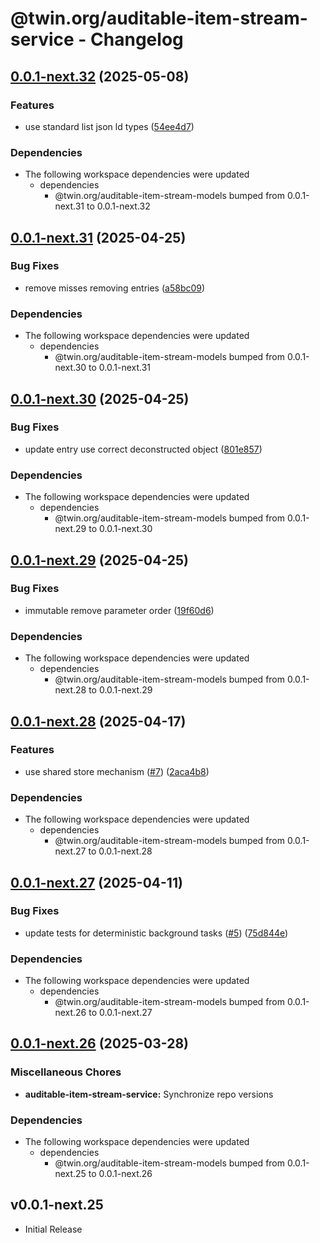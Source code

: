 # @twin.org/auditable-item-stream-service - Changelog

## [0.0.1-next.32](https://github.com/twinfoundation/auditable-item-stream/compare/auditable-item-stream-service-v0.0.1-next.31...auditable-item-stream-service-v0.0.1-next.32) (2025-05-08)


### Features

* use standard list json ld types ([54ee4d7](https://github.com/twinfoundation/auditable-item-stream/commit/54ee4d78c42cfd39745ee7d93903334c398ec8c8))


### Dependencies

* The following workspace dependencies were updated
  * dependencies
    * @twin.org/auditable-item-stream-models bumped from 0.0.1-next.31 to 0.0.1-next.32

## [0.0.1-next.31](https://github.com/twinfoundation/auditable-item-stream/compare/auditable-item-stream-service-v0.0.1-next.30...auditable-item-stream-service-v0.0.1-next.31) (2025-04-25)


### Bug Fixes

* remove misses removing entries ([a58bc09](https://github.com/twinfoundation/auditable-item-stream/commit/a58bc0943ea6e77ca7c854b2f41cfaba3fb9b10b))


### Dependencies

* The following workspace dependencies were updated
  * dependencies
    * @twin.org/auditable-item-stream-models bumped from 0.0.1-next.30 to 0.0.1-next.31

## [0.0.1-next.30](https://github.com/twinfoundation/auditable-item-stream/compare/auditable-item-stream-service-v0.0.1-next.29...auditable-item-stream-service-v0.0.1-next.30) (2025-04-25)


### Bug Fixes

* update entry use correct deconstructed object ([801e857](https://github.com/twinfoundation/auditable-item-stream/commit/801e857d71289672b9c6010f302b33c9d8ea9860))


### Dependencies

* The following workspace dependencies were updated
  * dependencies
    * @twin.org/auditable-item-stream-models bumped from 0.0.1-next.29 to 0.0.1-next.30

## [0.0.1-next.29](https://github.com/twinfoundation/auditable-item-stream/compare/auditable-item-stream-service-v0.0.1-next.28...auditable-item-stream-service-v0.0.1-next.29) (2025-04-25)


### Bug Fixes

* immutable remove parameter order ([19f60d6](https://github.com/twinfoundation/auditable-item-stream/commit/19f60d6c7b9f926694e91f4fbf348a4a4eb34c5a))


### Dependencies

* The following workspace dependencies were updated
  * dependencies
    * @twin.org/auditable-item-stream-models bumped from 0.0.1-next.28 to 0.0.1-next.29

## [0.0.1-next.28](https://github.com/twinfoundation/auditable-item-stream/compare/auditable-item-stream-service-v0.0.1-next.27...auditable-item-stream-service-v0.0.1-next.28) (2025-04-17)


### Features

* use shared store mechanism ([#7](https://github.com/twinfoundation/auditable-item-stream/issues/7)) ([2aca4b8](https://github.com/twinfoundation/auditable-item-stream/commit/2aca4b85b0102f91c90619f02b116541786cf539))


### Dependencies

* The following workspace dependencies were updated
  * dependencies
    * @twin.org/auditable-item-stream-models bumped from 0.0.1-next.27 to 0.0.1-next.28

## [0.0.1-next.27](https://github.com/twinfoundation/auditable-item-stream/compare/auditable-item-stream-service-v0.0.1-next.26...auditable-item-stream-service-v0.0.1-next.27) (2025-04-11)


### Bug Fixes

* update tests for deterministic background tasks ([#5](https://github.com/twinfoundation/auditable-item-stream/issues/5)) ([75d844e](https://github.com/twinfoundation/auditable-item-stream/commit/75d844eb98d0af63a089105379f9859def47e92a))


### Dependencies

* The following workspace dependencies were updated
  * dependencies
    * @twin.org/auditable-item-stream-models bumped from 0.0.1-next.26 to 0.0.1-next.27

## [0.0.1-next.26](https://github.com/twinfoundation/auditable-item-stream/compare/auditable-item-stream-service-v0.0.1-next.25...auditable-item-stream-service-v0.0.1-next.26) (2025-03-28)


### Miscellaneous Chores

* **auditable-item-stream-service:** Synchronize repo versions


### Dependencies

* The following workspace dependencies were updated
  * dependencies
    * @twin.org/auditable-item-stream-models bumped from 0.0.1-next.25 to 0.0.1-next.26

## v0.0.1-next.25

- Initial Release

